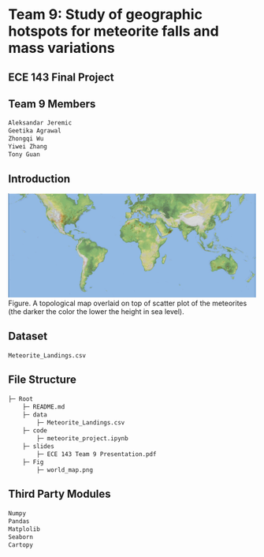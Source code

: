 # Team 9: Study of geographic hotspots for meteorite falls and mass variations
## ECE 143 Final Project

## Team 9 Members
    Aleksandar Jeremic
    Geetika Agrawal
    Zhongqi Wu
    Yiwei Zhang
    Tony Guan

## Introduction




![map](./Fig/world_map.png)
Figure. A topological map overlaid on top of scatter plot of the meteorites (the darker the color the lower the height in sea level).

## Dataset 
    Meteorite_Landings.csv

## File Structure 
    ├─ Root
        ├─ README.md
        ├─ data	   
            ├─ Meteorite_Landings.csv
        ├─ code
            ├─ meteorite_project.ipynb
        ├─ slides
            ├─ ECE 143 Team 9 Presentation.pdf
        ├─ Fig    
            ├─ world_map.png



## Third Party Modules
    Numpy
    Pandas
    Matplolib
    Seaborn
    Cartopy






